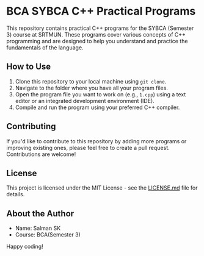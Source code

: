 # BCA SYBCA C++ Practical Programs

This repository contains practical C++ programs for the SYBCA (Semester 3) course at SRTMUN. These programs cover various concepts of C++ programming and are designed to help you understand and practice the fundamentals of the language.

## How to Use
1. Clone this repository to your local machine using `git clone`.
2. Navigate to the folder where you have all your program files.
3. Open the program file you want to work on (e.g., `1.cpp`) using a text editor or an integrated development environment (IDE).
4. Compile and run the program using your preferred C++ compiler.

## Contributing
If you'd like to contribute to this repository by adding more programs or improving existing ones, please feel free to create a pull request. Contributions are welcome!

## License
This project is licensed under the MIT License - see the [LICENSE.md](LICENSE.md) file for details.

## About the Author
- Name: Salman SK
- Course: BCA(Semester 3)

Happy coding!